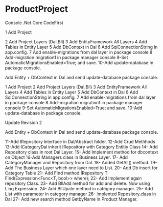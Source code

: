 # ProductProject
 Console .Net Core CodeFirst
 
 
1 Add Project<p>
2 Add Project Layers (Dal,Bll)
3 Add EntityFramework All Layers
4 Add Tables in Entity Layer
5 Add DbContext in Dal
6 Add SqlConnectionString in app.config.
7 Add enable-migrations from dal layer in package console
8 Add-migration migration1 in package manager console
9-Set AutomaticMigrationsEnabled=True; and save.
10-Add update-database in package console.

Add Entity + DbContext in Dal and send update-database package console.

1 Add Project
2 Add Project Layers (Dal,Bll)
3 Add EntityFramework All Layers
4 Add Tables in Entity Layer
5 Add DbContext in Dal
6 Add SqlConnectionString in app.config.
7 Add enable-migrations from dal layer in package console
8 Add-migration migration1 in package manager console
9-Set AutomaticMigrationsEnabled=True; and save.
10-Add update-database in package console.


Update Revision 2

Add Entity + DbContext in Dal and send update-database package console.

11-Add IRepository interface in Dal/Abstract folder.
12-Add Crud Methhods
13-Add ICategoryDal inherit IRepository with Category Entitiy Class
14- Add Repository class in root Dal Layer.
15- Add Implement method for dbcontext on Object
16-Add Managers class in Business Layer.
17- Add CategoryManager and Repository from Dal.
18- Added GetAll() method.
19- Add The Business Layer which one layer need to List.
20- Add Db insert for Category Table
21- Add Find method IRepository   T Find(Expression<Func<T, bool>> where);
22- Add Implement again repository Class.
23- Add BllAdd method for add and delete. Now using Linq Expression.
24- Add BllUpate method in category manager.
25- Add List with parameter in category manager
26- Implented Repository.class in Dal
27- Add new search method GetbyName in Product Manager.

